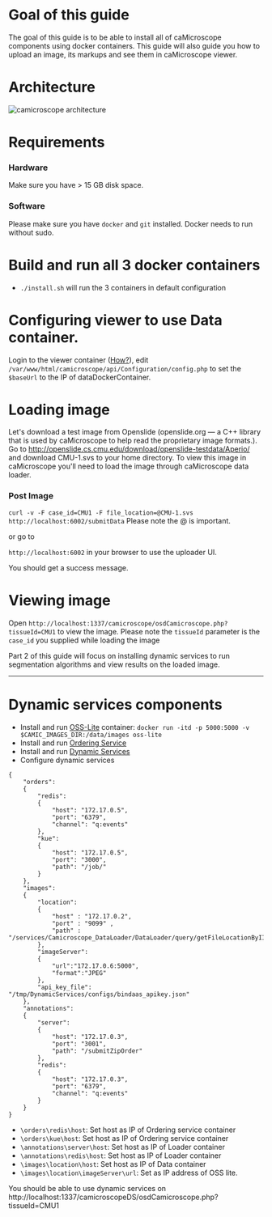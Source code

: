# Goal of this guide

The goal of this guide is to be able to install all of caMicroscope components using docker containers. This guide will also guide you how to upload an image, its markups and see them in caMicroscope viewer. 

# Architecture
![camicroscope architecture](https://wiki.nci.nih.gov/download/attachments/325550279/caMicroscope-Architecture.png?version=1&modificationDate=1468862245000&api=v2)

# Requirements
### Hardware
Make sure you have > 15 GB disk space.

### Software
Please make sure you have `docker` and `git` installed. Docker needs to run without sudo.

# Build and run all 3 docker containers
* `./install.sh` will run the 3 containers in default configuration


# Configuring viewer to use Data container.
Login to the viewer container ([How?](http://stackoverflow.com/questions/30172605/how-to-get-into-a-docker-container)), edit `/var/www/html/camicroscope/api/Configuration/config.php` to set the `$baseUrl` to the IP of dataDockerContainer.

# Loading image
Let's download a test image from Openslide (openslide.org — a C++ library that is used by caMicroscope to help read the proprietary image formats.). Go to http://openslide.cs.cmu.edu/download/openslide-testdata/Aperio/ and download CMU-1.svs to your home directory. To view this image in caMicroscope you'll need to load the image through caMicroscope data loader.

### Post Image 
`curl -v -F case_id=CMU1 -F file_location=@CMU-1.svs http://localhost:6002/submitData`
Please note the @ is important.

or go to

`http://localhost:6002` in your browser to use the uploader UI.

You should get a success message.

# Viewing image
Open `http://localhost:1337/camicroscope/osdCamicroscope.php?tissueId=CMU1` to view the image. Please note the `tissueId` parameter is the `case_id` you supplied while loading the image



Part 2 of this guide will focus on installing dynamic services to run segmentation algorithms and view results on the loaded image.

----


# Dynamic services components

* Install and run [OSS-Lite](https://github.com/camicroscope/oss-lite) container: `docker run -itd -p 5000:5000 -v $CAMIC_IMAGES_DIR:/data/images oss-lite`
* Install and run [Ordering Service](https://github.com/camicroscope/OrderingService)
* Install and run [Dynamic Services](https://github.com/camicroscope/DynamicServices)
* Configure dynamic services

```
{
    "orders":
    {
        "redis":
        {
            "host": "172.17.0.5",
            "port": "6379",
            "channel": "q:events"
        },
        "kue":
        {
            "host": "172.17.0.5",
            "port": "3000",
            "path": "/job/"
        }
    },
    "images":
    {
        "location":
        {
            "host" : "172.17.0.2",
            "port" : "9099" ,
            "path" : "/services/Camicroscope_DataLoader/DataLoader/query/getFileLocationByIID"
        },
        "imageServer":
        {
            "url":"172.17.0.6:5000",
            "format":"JPEG"
        },
        "api_key_file": "/tmp/DynamicServices/configs/bindaas_apikey.json"
    },
    "annotations":
    {
        "server":
        {
            "host": "172.17.0.3",
            "port": "3001",
            "path": "/submitZipOrder"
        },
        "redis":
        {
            "host": "172.17.0.3",
            "port": "6379",
            "channel": "q:events"
        }
    }
}
```

* `\orders\redis\host`: Set host as IP of Ordering service container
* `\orders\kue\host`: Set host as IP of Ordering service container
* `\annotations\server\host`: Set host as IP of Loader container
* `\annotations\redis\host`: Set host as IP of Loader container
* `\images\location\host`: Set host as IP of Data container
* `\images\location\imageServer\url`: Set as IP address of OSS lite.

You should be able to use dynamic services on http://localhost:1337/camicroscopeDS/osdCamicroscope.php?tissueId=CMU1
